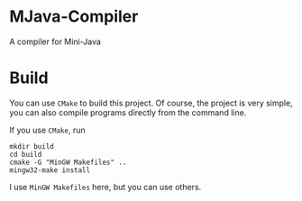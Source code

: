 # MJava-Compiler

A compiler for Mini-Java

# Build

You can use `CMake` to build this project. Of course, the project is very simple, you can also compile programs directly from the command line.

If you use `CMake`, run

```
mkdir build
cd build
cmake -G "MinGW Makefiles" ..
mingw32-make install
```

I use `MinGW Makefiles` here, but you can use others.